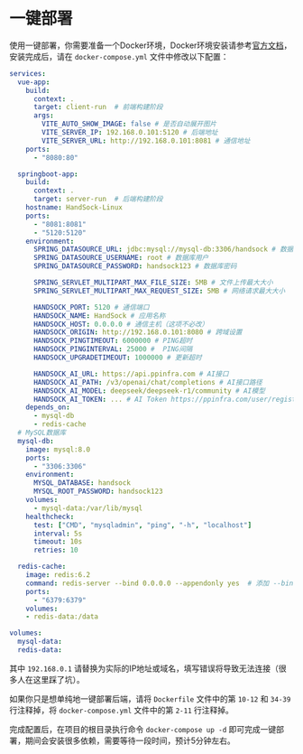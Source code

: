 # 一键部署

使用一键部署，你需要准备一个Docker环境，Docker环境安装请参考[官方文档](https://docs.docker.com/get-docker/)，安装完成后，请在 `docker-compose.yml` 文件中修改以下配置：

```yaml
services:
  vue-app:
    build:
      context: .
      target: client-run  # 前端构建阶段
      args:
        VITE_AUTO_SHOW_IMAGE: false # 是否自动展开图片
        VITE_SERVER_IP: 192.168.0.101:5120 # 后端地址
        VITE_SERVER_URL: http://192.168.0.101:8081 # 通信地址
    ports:
      - "8080:80"

  springboot-app:
    build:
      context: .
      target: server-run  # 后端构建阶段
    hostname: HandSock-Linux
    ports:
      - "8081:8081"
      - "5120:5120"
    environment:
      SPRING_DATASOURCE_URL: jdbc:mysql://mysql-db:3306/handsock # 数据库连接URL
      SPRING_DATASOURCE_USERNAME: root # 数据库用户
      SPRING_DATASOURCE_PASSWORD: handsock123 # 数据库密码

      SPRING_SERVLET_MULTIPART_MAX_FILE_SIZE: 5MB # 文件上传最大大小
      SPRING_SERVLET_MULTIPART_MAX_REQUEST_SIZE: 5MB # 网络请求最大大小

      HANDSOCK_PORT: 5120 # 通信端口
      HANDSOCK_NAME: HandSock # 应用名称
      HANDSOCK_HOST: 0.0.0.0 # 通信主机（这项不必改）
      HANDSOCK_ORIGIN: http://192.168.0.101:8080 # 跨域设置
      HANDSOCK_PINGTIMEOUT: 6000000 # PING超时
      HANDSOCK_PINGINTERVAL: 25000 #  PING间隔
      HANDSOCK_UPGRADETIMEOUT: 1000000 # 更新超时

      HANDSOCK_AI_URL: https://api.ppinfra.com # AI接口
      HANDSOCK_AI_PATH: /v3/openai/chat/completions # AI接口路径
      HANDSOCK_AI_MODEL: deepseek/deepseek-r1/community # AI模型
      HANDSOCK_AI_TOKEN: ... # AI Token https://ppinfra.com/user/register?invited_by=UUC4HY
    depends_on:
      - mysql-db
      - redis-cache
  # MySQL数据库
  mysql-db:
    image: mysql:8.0
    ports:
      - "3306:3306"
    environment:
      MYSQL_DATABASE: handsock
      MYSQL_ROOT_PASSWORD: handsock123
    volumes:
      - mysql-data:/var/lib/mysql
    healthcheck:
      test: ["CMD", "mysqladmin", "ping", "-h", "localhost"]
      interval: 5s
      timeout: 10s
      retries: 10

  redis-cache:
    image: redis:6.2
    command: redis-server --bind 0.0.0.0 --appendonly yes  # 添加 --bind 0.0.0.0
    ports:
      - "6379:6379"
    volumes:
    - redis-data:/data

volumes:
  mysql-data:
  redis-data:
```

其中 `192.168.0.1` 请替换为实际的IP地址或域名，填写错误将导致无法连接（很多人在这里踩了坑）。

如果你只是想单纯地一键部署后端，请将 `Dockerfile` 文件中的第 `10-12` 和 `34-39` 行注释掉，将 `docker-compose.yml` 文件中的第 `2-11` 行注释掉。

完成配置后，在项目的根目录执行命令 `docker-compose up -d` 即可完成一键部署，期间会安装很多依赖，需要等待一段时间，预计5分钟左右。
